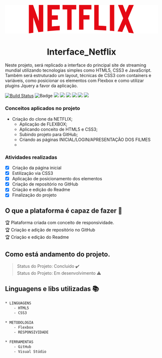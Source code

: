 <img src="assets/images/logo-netflix.png"/>

<h1 align="center"> Interface_Netflix </h1>

Neste projeto, será replicado a interface do principal site de streaming mundial utilizando tecnologias simples como HTML5, CSS3 e JavaScript. Também será estruturado um layout, técnicas de CSS3 com containers e variáveis, como posicionar os elementos com Flexbox e como utilizar plugins Jquery a favor da aplicação.

 [![Build Status](https://travis-ci.org/wellington197/Interface_Netflix.svg?branch=master)](https://travis-ci.org/wellington197/Interface_Netflix)
 ![Badge](https://img.shields.io/static/v1?label=css3&message=linguagem&color=blue&style=for-the-badge&logo=CSS3)
<img src="https://img.shields.io/static/v1?label=HTML5&message=linguagem&color=green&style=for-the-badge&logo=HTML5"/>
<img src="https://img.shields.io/static/v1?label=JavaScript&message=linguagem&color=orange&style=for-the-badge&logo=JAVASCRIPT"/>
<img src="https://img.shields.io/static/v1?label=flexbox&message=metodologia&color=yellow&style=for-the-badge&logo=Flexbox"/>
<img src="https://img.shields.io/static/v1?label=Github&message=plataforma&color=orange&style=for-the-badge&logo=GITHUB"/>
<img src="https://img.shields.io/static/v1?label=visualstudio&message=plataforma&color=blue&style=for-the-badge&logo=VISUALSTUDIO"/>
<img src="https://img.shields.io/static/v1?label=devops&message=cultura&color=cream&style=for-the-badge&logo=DEVOPS"/>




### Conceitos aplicados no projeto
- Criação do clone da NETFLIX;
    - Aplicação de FLEXBOX;
    - Aplicando conceito de HTML5 e CSS3;
    - Subindo projeto para GitHub;
    - Criando as páginas INICIAL/LOGIN/APRESENTAÇÂO DOS FILMES 
    - 


### Atividades realizadas 

- [X] Criação da página inicial
- [X] Estilização via CSS3
- [X] Aplicação de posicionamento dos elementos
- [X] Criação de repositório no GitHub
- [X] Criação e edição do Readme
- [X] Finalização do projeto

## O que a plataforma é capaz de fazer :checkered_flag:

:trophy: Plataforma criada com conceito de responsividade.</br>
:trophy: Criação e adição de repositório no GitHub</br>
:trophy: Criação e edição do Readme</br>


## Como está andamento do projeto.

> Status do Projeto: Concluido :heavy_check_mark:</br>
> Status do Projeto: Em desenvolvimento :warning:

## Linguagens e libs utilizadas :books:
    * LINGUAGENS
        - HTML5
        - CSS3

    * METODOLOGIA
        - Flexbox
        - RESPONSIVIDADE

    * FERRAMENTAS
        - GitHub
        - Visual Stúdio
